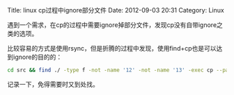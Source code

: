 Title: linux cp过程中ignore部分文件
Date: 2012-09-03 20:31
Category: Linux

遇到一个需求，在cp的过程中需要ignore掉部分文件，发现cp没有自带ignore之类的选项。

比较容易的方式是使用rsync，但是折腾的过程中发现，使用find+cp也是可以达到ignore的目的的：

```bash
cd src && find ./ -type f -not -name '12' -not -name '13' -exec cp --parents '{}' './dst/' \;
```

记录一下，免得需要时又到处找。

